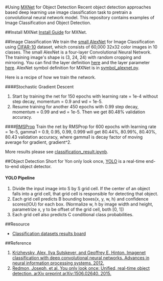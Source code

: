 #Using [MXNet](https://github.com/dmlc/mxnet) for Object Detection
Recent object detection approaches based deep learning use image classification task to pretrain a convolutional neural network model. This repository contains examples of Image Classification and Object Detection.

##Install MXNet
[Install Guide](http://mxnet.readthedocs.io/en/latest/how_to/build.html) for MXNet.

##Image Classification
We train the [small AlexNet](https://code.google.com/p/cuda-convnet/) for Image Classification using [CIFAR-10](https://www.cs.toronto.edu/~kriz/cifar.html) dataset, which consists of 60,000 32x32 color images in 10 classes. The small AlexNet is a four-layer Convolutional Neural Network. The training image's shape is (3, 24, 24) with random cropping and mirroring. You can find the layer definition [here](https://code.google.com/p/cuda-convnet/source/browse/trunk/example-layers/layers-conv-local-13pct.cfg) and the layer parameter [here](https://code.google.com/p/cuda-convnet/source/browse/trunk/example-layers/layer-params-conv-local-13pct.cfg). AlexNet symbol definition for MXNet is in [symbol_alexnet.py](https://github.com/bertjiazheng/learning-mxnet/blob/master/classification/symbol_alexnet.py). 

Here is a recipe of how we train the network.

####Stochastic Gradient Descent
1. Start by training the net for 150 epochs with learning rate = 1e-4 without step decay, momentum = 0.9 and wd = 1e-5.
2. Resume training for another 450 epochs with 0.99 step decay, momentum = 0.99 and wd = 1e-5.
Then we get 80.48% validation accuracy.

####[RMSProp](http://arxiv.org/pdf/1308.0850v5.pdf)
Train the net by RMSProp for 600 epochs with learning rate = 1e-5, gamma1 = 0.9, 0.95, 0.99, 0.999 will get 80.44%, 80.99%, 80.40%, 80.43 validation accuracy, where gamma1 is decay factor of moving average for gradient, gradient^2.

More results please see [classification_result.ipynb](https://github.com/bertjiazheng/learning-mxnet/blob/master/classification/classification_result.ipynb).

##Object Detection
Short for Yon only look once, [YOLO](http://pjreddie.com/darknet/yolo/) is a real-time end-to-end object detector.

#### YOLO Pipeline
1. Divide the input image into S by S grid cell. If the center of an object falls into a grid cell, that grid cell is responsible for detecting that object.
2. Each grid cell predicts B bounding boxes(x, y, w, h) and confidence scores(IOU) for each box. (Normalize w, h by image width and height, parametrize x, y to be offset of the grid cell, both [0, 1])
3. Each grid cell also predicts C conditional class probabilities.

##Resource
* [Classification datasets results board](http://rodrigob.github.io/are_we_there_yet/build/classification_datasets_results.html#43494641522d3130)

##Reference
1. [Krizhevsky, Alex, Ilya Sutskever, and Geoffrey E. Hinton. Imagenet classification with deep convolutional neural networks. Advances in neural information processing systems. 2012.](http://papers.nips.cc/paper/4824-imagenet-classification-with-deep-convolutional-neural-networks.pdf)  
2. [Redmon, Joseph, et al. You only look once: Unified, real-time object detection. arXiv preprint arXiv:1506.02640. 2015.](http://arxiv.org/pdf/1506.02640v5.pdf)
